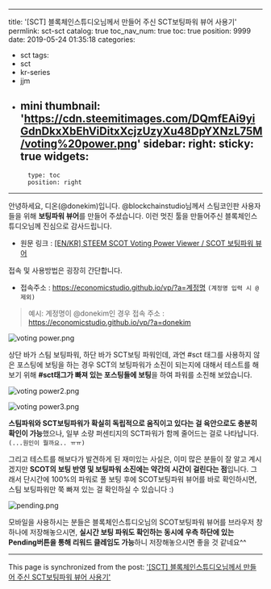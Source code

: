
---
title: '[SCT] 블록체인스튜디오님께서 만들어 주신 SCT보팅파워 뷰어 사용기'
permlink: sct-sct
catalog: true
toc_nav_num: true
toc: true
position: 9999
date: 2019-05-24 01:35:18
categories:
- sct
tags:
- sct
- kr-series
- jjm
- mini
thumbnail: 'https://cdn.steemitimages.com/DQmfEAi9yiGdnDkxXbEhViDitxXcjzUzyXu48DpYXNzL75M/voting%20power.png'
sidebar:
    right:
        sticky: true
widgets:
    -
        type: toc
        position: right
---


안녕하세요, 디온(@donekim)입니다. @blockchainstudio님께서 스팀코인판 사용자들을 위해 **보팅파워 뷰어**를 만들어 주셨습니다. 이런 멋진 툴을 만들어주신 블록체인스튜디오님께 진심으로 감사드립니다.

- 원문 링크 : [[EN/KR] STEEM SCOT Voting Power Viewer / SCOT 보팅파워 뷰어](https://www.steemcoinpan.com/kr/@blockchainstudio/steem-scot-voting-power-viewer)

접속 및 사용방법은 굉장히 간단합니다.

- 접속주소 : https://economicstudio.github.io/vp/?a=계정명 `(계정명 입력 시 @제외)`
> 예시: 계정명이 @donekim인 경우 접속 주소 : https://economicstudio.github.io/vp/?a=donekim

![voting power.png](https://cdn.steemitimages.com/DQmfEAi9yiGdnDkxXbEhViDitxXcjzUzyXu48DpYXNzL75M/voting%20power.png)

상단 바가 스팀 보팅파워, 하단 바가 SCT보팅 파워인데, 과연 #sct 태그를 사용하지 않은 포스팅에 보팅을 하는 경우 SCT의 보팅파워가 소진이 되는지에 대해서 테스트를 해보기 위해 **#sct태그가 빠져 있는 포스팅들에 보팅**을 하여 파워를 소진해 보았습니다. 

![voting power2.png](https://cdn.steemitimages.com/DQmcDNTDCHFeuiKpyfhV5pU7bGs3YHwQZjE8VfKe6e8tKwA/voting%20power2.png)

![voting power3.png](https://cdn.steemitimages.com/DQmdPWS2VW3gusvyL49JtP2mZq4hAr7kxRyP8DMMWTXsG6P/voting%20power3.png)

**스팀파워와 SCT보팅파워가 확실히 독립적으로 움직이고 있다는 걸 육안으로도 충분히 확인이 가능**했으나, 일부 소량 퍼센티지의 SCT파워가 함께 줄어드는 걸로 나타납니다. `(...원인이 뭘까요.. ㅠㅠ)`

그리고 테스트를 해보다가 발견하게 된 재미있는 사실은, 이미 많은 분들이 잘 알고 계시겠지만 **SCOT의 보팅 반영 및 보팅파워 소진에는 약간의 시간이 걸린다는 점**입니다. 그래서 단시간에 100%의 파워로 풀 보팅 후에 SCOT보팅파워 뷰어를 바로 확인하시면, 스팀 보팅파워만 쭉 빠져 있는 걸 확인하실 수 있습니다 :)

![pending.png](https://cdn.steemitimages.com/DQmbdBfkB11XeL4eika9jSdxj1Bz57oUPoyR7n4byoG2TBx/pending.png)

모바일을 사용하시는 분들은 블록체인스튜디오님의 SCOT보팅파워 뷰어를 브라우저 창 하나에 저장해놓으시면, **실시간 보팅 파워도 확인하는 동시에 우측 하단에 있는 Pending버튼을 통해 리워드 클레임도 가능**하니 저장해놓으시면 좋을 것 같네요^^

- - -

This page is synchronized from the post: ['[SCT] 블록체인스튜디오님께서 만들어 주신 SCT보팅파워 뷰어 사용기'](https://steemit.com/@donekim/sct-sct)
